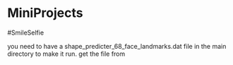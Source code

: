 # MiniProjects

#SmileSelfie

you need to have a shape_predicter_68_face_landmarks.dat file in the main directory
to make it run.
get the file from 
